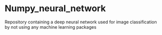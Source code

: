 # Numpy_neural_network
Repository containing a deep neural network used for image classification by not using any machine learning packages
